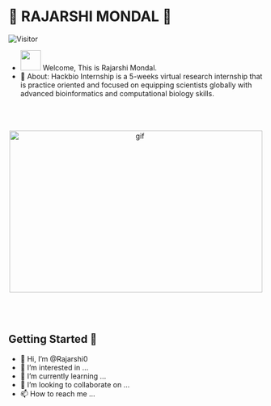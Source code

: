
# :stars: **RAJARSHI MONDAL** :stars:
   ![Visitor](https://visitor-badge.laobi.icu/badge?page_id=https://github.com/Rajarshi0/Rajarshi0.git)
- <img src="https://raw.githubusercontent.com/MartinHeinz/MartinHeinz/master/wave.gif" width="40px"> Welcome, This is Rajarshi Mondal.
- 🌱 About: Hackbio Internship is a 5-weeks virtual research internship that is practice oriented and focused on equipping scientists globally with advanced bioinformatics and      computational biology skills.

<p align="center">
    <br>
   <br>
    <br>
    <img align="center" alt="gif" src="https://github.com/arsentieva/arsentieva/blob/main/code.gif?raw=true" width="500" height="320">
    <br>
    <br>
    <br>
    <br>
</p>


## Getting Started :scroll:

- 👋 Hi, I’m @Rajarshi0
- 👀 I’m interested in ...
- 🌱 I’m currently learning ...
- 💞️ I’m looking to collaborate on ...
- 📫 How to reach me ...

<!---
Rajarshi0/Rajarshi0 is a ✨ special ✨ repository because its `README.md` (this file) appears on your GitHub profile.
You can click the Preview link to take a look at your changes.
--->
